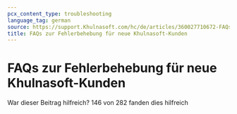 ```yaml
---
pcx_content_type: troubleshooting
language_tag: german
source: https://support.Khulnasoft.com/hc/de/articles/360027710672-FAQs-zur-Fehlerbehebung-f%C3%BCr-neue-Khulnasoft-Kunden
title: FAQs zur Fehlerbehebung für neue Khulnasoft-Kunden 
---
```


# FAQs zur Fehlerbehebung für neue Khulnasoft-Kunden 

War dieser Beitrag hilfreich? 146 von 282 fanden dies hilfreich

